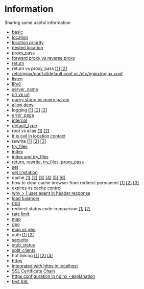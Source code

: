 # Information
Sharing some useful information

- [basic](https://github.com/verlandz/nginx/blob/main/docs/Basic.md)
- [location](https://www.keycdn.com/support/nginx-location-directive)
- [location priority](https://stackoverflow.com/a/5238430)
- [nested location](https://serverfault.com/a/627309)
- [proxy_pass](https://docs.nginx.com/nginx/admin-guide/web-server/reverse-proxy/)
- [forward proxy vs reverse proxy](https://www.linuxbabe.com/it-knowledge/differences-between-forward-proxy-and-reverse-proxy#:~:text=The%20main%20difference%20between%20the,can%20be%20on%20the%20Internet.)
- [return](https://nginx.org/en/docs/http/ngx_http_rewrite_module.html#return)
- return vs proxy_pass
[[1]](https://stackoverflow.com/questions/42154249/difference-http-redirect-vs-reverse-proxy-in-nginx)
[[2]](https://riptutorial.com/nginx/example/21680/redirect-vs-reverse-proxy)
- [/etc/nginx/conf.d/default.conf or /etc/nginx/nginx.conf](https://bit.ly/3x7nVSS)
- [listen](http://nginx.org/en/docs/http/ngx_http_core_module.html#listen)
- [IPv6](https://stackoverflow.com/questions/34305351/what-does-mean-in-my-nginx-config-file)
- [server_name](http://nginx.org/en/docs/http/server_names.html)
- [uri vs url](https://danielmiessler.com/study/difference-between-uri-url/)
- [query string vs query param](https://stackoverflow.com/questions/39266970/what-is-the-difference-between-url-parameters-and-query-strings)
- [allow deny](http://nginx.org/en/docs/http/ngx_http_access_module.html)
- logging
[[1]](https://docs.nginx.com/nginx/admin-guide/monitoring/logging/)
[[2]](https://www.journaldev.com/26756/nginx-access-logs-error-logs)
[[3]](https://stackoverflow.com/questions/26780466/nginx-understanding-access-log-column#:~:text=The%20default%20log%20format%20in%20nginx%20is%20called%20%22combined%22.)
- [error_page](http://nginx.org/en/docs/http/ngx_http_core_module.html#error_page)
- [internal](http://nginx.org/en/docs/http/ngx_http_core_module.html#internal)
- [default_type](http://nginx.org/en/docs/http/ngx_http_core_module.html#default_type)
- root vs alias
[[1]](https://serverfault.com/a/1035737)
[[2]](https://stackoverflow.com/a/10647080)
- [if is evil in location context](https://www.nginx.com/resources/wiki/start/topics/depth/ifisevil/)
- rewrite
[[1]](https://nginx.org/en/docs/http/ngx_http_rewrite_module.html#rewrite)
[[2]](https://www.thegeekstuff.com/2017/08/nginx-rewrite-examples/)
[[3]](https://www.nginx.com/blog/creating-nginx-rewrite-rules/)
- [try_files](http://nginx.org/en/docs/http/ngx_http_core_module.html#try_files)
- [index](https://docs.nginx.com/nginx/admin-guide/web-server/serving-static-content/)
- [index and try_files](https://stackoverflow.com/questions/36175676/nginx-when-the-index-and-try-files-in-the-same-block-why-the-try-files-w)
- [return, rewrite, try_files, proxy_pass](https://www.nginx.com/blog/creating-nginx-rewrite-rules/)
- [set](https://nginx.org/en/docs/http/ngx_http_rewrite_module.html#set)
- [set limitation](https://serverfault.com/questions/644892/nginx-set-variable-in-location)
- cache
[[1]](https://stackoverflow.com/questions/31694486/nginx-proxy-no-cache-and-proxy-cache-bypass)
[[2]](https://www.nginx.com/blog/nginx-caching-guide/)
[[3]](https://docs.nginx.com/nginx/admin-guide/content-cache/content-caching/#overview)
[[4]](https://www.tecmint.com/cache-content-with-nginx/#:~:text=%2Fvar%2Fcache%2Fnginx%20%E2%80%93,%2Fvar%2Fcache%2Fnginx.)
[[5]](https://hub.packtpub.com/nginx-expires-directive-emitting-caching-headers/)
[[6]](https://www.mnot.net/cache_docs/)
- how to clear cache browser from redirect permanent
[[1]](https://stackoverflow.com/a/27175511)
[[2]](https://stackoverflow.com/a/55336670)
[[3]](https://stackoverflow.com/questions/6236078/how-to-clear-the-cache-of-nginx)
- [expires vs cache control](https://stackoverflow.com/questions/5799906/what-s-the-difference-between-expires-and-cache-control-headers#:~:text=7%20Answers&text=Cache%2DControl%20was%20introduced%20in,after%20the%20page%20was%20requested%22.)
- [why > 1 user agent in header response](https://stackoverflow.com/questions/1114254/why-do-all-browsers-user-agents-start-with-mozilla)
- [load balancer](http://nginx.org/en/docs/http/ngx_http_upstream_module.html#upstream)
- [000](https://stackoverflow.com/questions/9791684/what-is-http-status-code-000/40687366)
- redirect status code comparison
[[1]](https://stackoverflow.com/a/55008140)
[[2]](https://stackoverflow.com/a/58492986)
- [rate limit](https://www.nginx.com/blog/rate-limiting-nginx/)
- [map](http://nginx.org/en/docs/http/ngx_http_map_module.html)
- [geo](http://nginx.org/en/docs/http/ngx_http_geo_module.html)
- [map vs geo](https://grahamweldon.com/post/2019/06/nginx-maps-and-geo/)
- auth
[[1]](https://docs.nginx.com/nginx/admin-guide/security-controls/configuring-http-basic-authentication/)
[[2]](https://www.digitalocean.com/community/tutorials/how-to-set-up-password-authentication-with-nginx-on-ubuntu-14-04)
- [security](https://www.acunetix.com/blog/web-security-zone/hardening-nginx/)
- [stub_status](https://nginx.org/libxslt/en/docs/http/ngx_http_stub_status_module.html#stub_status)
- [split_clients](http://nginx.org/en/docs/http/ngx_http_split_clients_module.html)
- hot linking
[[1]](https://ubiq.co/tech-blog/prevent-image-hotlinking-nginx/)
[[2]](http://nginx.org/en/docs/http/ngx_http_referer_module.html)
[[3]](https://nixcp.com/anti-hotlinking-nginx/)
- [https](http://nginx.org/en/docs/http/configuring_https_servers.html)
- [integrated with https in localhost](https://stackoverflow.com/a/60516812)
- [SSL Certificate Chain](https://support.dnsimple.com/articles/what-is-ssl-certificate-chain/)
- [https configuration in nginx - explanation](https://dev.to/can_atac/implement-https-for-api-access-on-localhost-with-nginx-22e6)
- [test SSL](https://www.ssllabs.com/ssltest/analyze.html?d=mynginx.com&latest)